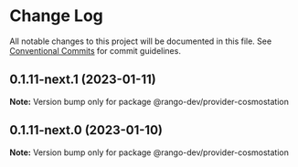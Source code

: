 # Change Log

All notable changes to this project will be documented in this file.
See [Conventional Commits](https://conventionalcommits.org) for commit guidelines.

## 0.1.11-next.1 (2023-01-11)

**Note:** Version bump only for package @rango-dev/provider-cosmostation

## 0.1.11-next.0 (2023-01-10)

**Note:** Version bump only for package @rango-dev/provider-cosmostation
